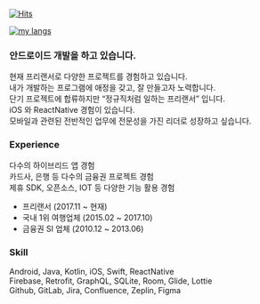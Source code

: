 <!-- my hits -->
[![Hits](https://hits.seeyoufarm.com/api/count/incr/badge.svg?url=https%3A%2F%2Fgithub.com%2Fgnuoynawh%2F&count_bg=%239BE98D&title_bg=%234E9406&icon=&icon_color=%23E7E7E7&title=hits&edge_flat=false)](https://hits.seeyoufarm.com)

<!-- My Github Stats 
![my github stats](https://github-readme-stats.vercel.app/api?username=gnuoynawh&show_icons=true&theme=vue)-->

<!-- My Most Used Languages -->
[![my langs](https://github-readme-stats.vercel.app/api/top-langs/?username=gnuoynawh&langs_count=8&layout=compact)](https://github.com/gnuoynawh)


### 안드로이드 개발을 하고 있습니다.

현재 프리랜서로 다양한 프로젝트를 경험하고 있습니다. <br>
내가 개발하는 프로그램에 애정을 갖고, 잘 만들고자 노력합니다. <br>
단기 프로젝트에 합류하지만 “정규직처럼 일하는 프리랜서” 입니다. <br>
iOS 와 ReactNative 경험이 있습니다. <br>
모바일과 관련된 전반적인 업무에 전문성을 가진 리더로 성장하고 싶습니다. <br>

### Experience

다수의 하이브리드 앱 경험 <br>
카드사, 은행 등 다수의 금융권 프로젝트 경험 <br>
제휴 SDK, 오픈소스, IOT 등 다양한 기능 활용 경험 <br>

- 프리랜서 (2017.11 ~ 현재)
- 국내 1위 여행업체 (2015.02 ~ 2017.10)
- 금융권 SI 업체 (2010.12 ~ 2013.06)

### Skill

Android, Java, Kotlin, iOS, Swift, ReactNative <br>
Firebase, Retrofit, GraphQL, SQLite, Room, Glide, Lottie <br>
Github, GitLab, Jira, Confluence, Zeplin, Figma <br>

